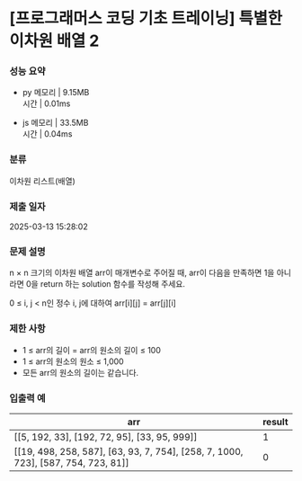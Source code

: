 # [프로그래머스 코딩 기초 트레이닝] 특별한 이차원 배열 2

### 성능 요약

- py
  메모리 | 9.15MB  
  시간 | 0.01ms

- js
  메모리 | 33.5MB  
  시간 | 0.04ms

### 분류

이차원 리스트(배열)

### 제출 일자

2025-03-13 15:28:02

### 문제 설명

n × n 크기의 이차원 배열 arr이 매개변수로 주어질 때, arr이 다음을 만족하면 1을 아니라면 0을 return 하는 solution 함수를 작성해 주세요.

0 ≤ i, j < n인 정수 i, j에 대하여 arr[i][j] = arr[j][i]

### 제한 사항

- 1 ≤ arr의 길이 = arr의 원소의 길이 ≤ 100
- 1 ≤ arr의 원소의 원소 ≤ 1,000
- 모든 arr의 원소의 길이는 같습니다.

### 입출력 예

| arr                                                                               | result |
| --------------------------------------------------------------------------------- | ------ |
| [[5, 192, 33], [192, 72, 95], [33, 95, 999]]                                      | 1      |
| [[19, 498, 258, 587], [63, 93, 7, 754], [258, 7, 1000, 723], [587, 754, 723, 81]] | 0      |
